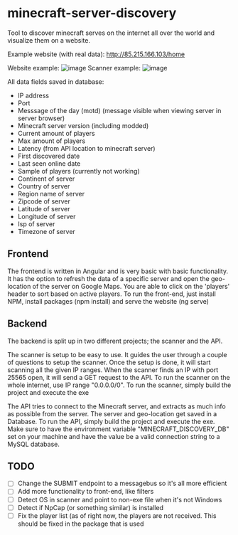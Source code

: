 # minecraft-server-discovery
Tool to discover minecraft serves on the internet all over the world and visualize them on a website.

Example website (with real data): http://85.215.166.103/home

Website example: 
![image](https://user-images.githubusercontent.com/14212955/172442508-b72047e5-18b6-4932-9b73-94073c8d0cb7.png)
Scanner example:
![image](https://user-images.githubusercontent.com/14212955/172442759-df75ffd9-8986-448c-8cfb-1ac2398d7997.png)

All data fields saved in database:
- IP address
- Port
- Messsage of the day (motd) (message visible when viewing server in server browser)
- Minecraft server version (including modded)
- Current amount of players
- Max amount of players
- Latency (from API location to minecraft server)
- First discovered date
- Last seen online date
- Sample of players (currently not working)
- Continent of server
- Country of server
- Region name of server
- Zipcode of server
- Latitude of server
- Longitude of server
- Isp of server
- Timezone of server

## Frontend
The frontend is written in Angular and is very basic with basic functionality. It has the option to refresh the data of a specific server and open the geo-location of the server on Google Maps. You are able to click on the 'players' header to sort based on active players.
To run the front-end, just install NPM, install packages (npm install) and serve the website (ng serve)

## Backend
The backend is split up in two different projects; the scanner and the API.

The scanner is setup to be easy to use. It guides the user through a couple of questions to setup the scanner. Once the setup is done, it will start scanning all the given IP ranges.
When the scanner finds an IP with port 25565 open, it will send a GET request to the API. To run the scanner on the whole internet, use IP range "0.0.0.0/0".
To run the scanner, simply build the project and execute the exe

The API tries to connect to the Minecraft server, and extracts as much info as possible from the server. The server and geo-location get saved in a Database.
To run the API, simply build the project and execute the exe. Make sure to have the environment variable "MINECRAFT_DISCOVERY_DB" set on your machine and have the value be a valid connection string to a MySQL database.

## TODO
- [ ] Change the SUBMIT endpoint to a messagebus so it's all more efficient
- [ ] Add more functionality to front-end, like filters
- [ ] Detect OS in scanner and point to non-exe file when it's not Windows
- [ ] Detect if NpCap (or something similar) is installed
- [ ] Fix the player list (as of right now, the players are not received. This should be fixed in the package that is used
